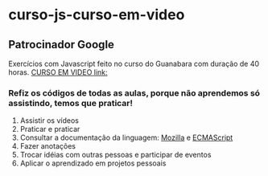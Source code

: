 # curso-js-curso-em-video
## Patrocinador Google
Exercícios com Javascript feito no curso do Guanabara com duração de 40 horas.
[CURSO EM VIDEO link:](https://www.cursoemvideo.com/)

### Refiz os códigos de todas as aulas, porque não aprendemos só assistindo, temos que praticar!
1. Assistir os vídeos
2. Praticar e praticar
3. Consultar a documentação da linguagem: [Mozilla](https://developer.mozilla.org/pt-BR/docs/Web/JavaScript) e [ECMAScript](https://www.ecma-international.org/ecma-262/11.0/index.html#title)
4. Fazer anotações
5. Trocar idéias com outras pessoas e participar de eventos
6. Aplicar o aprendizado em projetos pessoais





